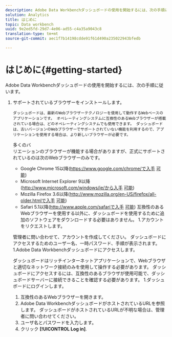 ```yaml
---
description: Adobe Data Workbenchダッシュボードの使用を開始するには、次の手順に従います。
solution: Analytics
title: はじめに
topic: Data workbench
uuid: 9e2ed5fd-29d7-4e06-ad55-c4a35a9043c8
translation-type: tm+mt
source-git-commit: aec1f7b14198cdde91f61d490a235022943bfedb

---
```



# はじめに{#getting-started}

Adobe Data Workbenchダッシュボードの使用を開始するには、次の手順に従います。

1. サポートされているブラウザーをインストールします。

       ダッシュボードは、最新のWebブラウザーテクノロジーを使用して動作するWebベースのアプリケーションです。 オペレーティングシステムに互換性のあるWebブラウザーが搭載されている場合は、どのオペレーティングシステムでも使用できます。 ダッシュボードは、古いバージョンのWebブラウザーでサポートされていない機能を利用するので、アプリケーションを使用する場合は、より新しいブラウザーが必要です。
   多くのバ     
    リエーションのブラウザーが機能する場合がありますが、正式にサポートされているのは次のWebブラウザーのみです。
   
   * Google Chrome 15以降(https://www.google.com/chrome/で入手 [可能](https://www.google.com/chrome/))
   * Microsoft Internet Explorer 9以降(http://www.microsoft.com/windows/ie/から入手 [可能](http://www.microsoft.com/windows/ie/))
   * Mozilla Firefox 3.6以降(http://www.mozilla.org/en-US/firefox/all-older.htmlで入手 [可能](http://www.mozilla.org/en-US/firefox/all-older.html))
   * Safari 5.1以降(http://www.apple.com/safariで入手 [可能](http://www.apple.com/safari))
   互換性のあるWebブラウザーを使用する以外に、ダッシュボードを使用するために追加のソフトウェアをダウンロードする必要はありません。 1.アカウントをリクエストします。

   管理者に問い合わせて、アカウントを作成してください。 ダッシュボードにアクセスするためのユーザー名、一時パスワード、手順が表示されます。 1.Adobe Data Workbenchダッシュボードにアクセスします。

   ダッシュボードはリッチインターネットアプリケーションで、Webブラウザと適切なネットワーク接続のみを使用して操作する必要があります。 ダッシュボードにアクセスするには、互換性のあるブラウザが使用可能で、ダッシュボードサーバーに接続できることを確認する必要があります。 1.ダッシュボードにログインします。
   1. 互換性のあるWebブラウザーを開きます。
   1. Adobe Data WorkbenchダッシュボードがホストされているURLを参照します。 ダッシュボードがホストされているURLが不明な場合は、管理者に問い合わせてください。
   1. ユーザ名とパスワードを入力します。
   1. クリック **[!UICONTROL Log in]**.
